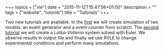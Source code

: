 +++
topics = ["vle"]
date = "2015-11-12T15:47:56+01:00"
description = ""
tags = ["website", "tutorial"]
title = "Tutorials"
+++

Two new tutorials are available. In the [first](tutorials/tuto-01) we will
create simulation of two models: an event generator and a event counter from
scratch. The [second tutorial](tutorials/tuto-02) we will create a
*Lotka-Volterra* system solved with Euler. We observe results in output file
and finally we use RVLE to change experimental conditions and perform many
simulations.

